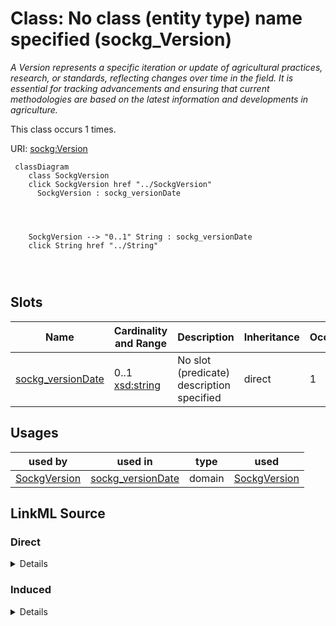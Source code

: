 

# Class: No class (entity type) name specified (sockg_Version)


_A Version represents a specific iteration or update of agricultural practices, research, or standards, reflecting changes over time in the field. It is essential for tracking advancements and ensuring that current methodologies are based on the latest information and developments in agriculture._






This class occurs 1 times.


URI: [sockg:Version](https://idir.uta.edu/sockg-ontology/docs/Version)






```mermaid
 classDiagram
    class SockgVersion
    click SockgVersion href "../SockgVersion"
      SockgVersion : sockg_versionDate
        
          
    
    
    SockgVersion --> "0..1" String : sockg_versionDate
    click String href "../String"

        
      
```




<!-- no inheritance hierarchy -->


## Slots

| Name | Cardinality and Range | Description | Inheritance | Occurrences |
| ---  | --- | --- | --- | --- |
| [sockg_versionDate](../slots/sockg_versionDate.md) | 0..1 <br/> [xsd:string](http://www.w3.org/2001/XMLSchema#string) | No slot (predicate) description specified <br/>  | direct | 1 |





## Usages

| used by | used in | type | used |
| ---  | --- | --- | --- |
| [SockgVersion](../classes/SockgVersion.md) | [sockg_versionDate](../slots/sockg_versionDate.md) | domain | [SockgVersion](../classes/SockgVersion.md) |











## LinkML Source

<!-- TODO: investigate https://stackoverflow.com/questions/37606292/how-to-create-tabbed-code-blocks-in-mkdocs-or-sphinx -->

### Direct

<details>

```yaml
name: sockg_Version
conforms_to: No schema conformance document specified
annotations:
  count:
    tag: count
    value: 1
description: A Version represents a specific iteration or update of agricultural practices,
  research, or standards, reflecting changes over time in the field. It is essential
  for tracking advancements and ensuring that current methodologies are based on the
  latest information and developments in agriculture.
title: No class (entity type) name specified
from_schema: soc-kg
rank: 1000
slots:
- sockg_versionDate
slot_usage:
  sockg_versionDate:
    name: sockg_versionDate
    annotations:
      string:
        tag: string
        value: 1
class_uri: sockg:Version

```
</details>

### Induced

<details>

```yaml
name: sockg_Version
conforms_to: No schema conformance document specified
annotations:
  count:
    tag: count
    value: 1
description: A Version represents a specific iteration or update of agricultural practices,
  research, or standards, reflecting changes over time in the field. It is essential
  for tracking advancements and ensuring that current methodologies are based on the
  latest information and developments in agriculture.
title: No class (entity type) name specified
from_schema: soc-kg
rank: 1000
slot_usage:
  sockg_versionDate:
    name: sockg_versionDate
    annotations:
      string:
        tag: string
        value: 1
attributes:
  sockg_versionDate:
    name: sockg_versionDate
    annotations:
      string:
        tag: string
        value: 1
    description: No slot (predicate) description specified
    title: No slot (predicate) name specified
    examples:
    - object:
        example_object: 04/17/2025
        example_object_type: string
        example_predicate: sockg:versionDate
        example_subject: sockg:individuals/364325
        example_subject_type: sockg_Version
    from_schema: soc-kg
    rank: 1000
    domain: sockg_Version
    slot_uri: sockg:versionDate
    alias: sockg_versionDate
    owner: sockg_Version
    domain_of:
    - sockg_Version
    range: string
class_uri: sockg:Version

```
</details>
